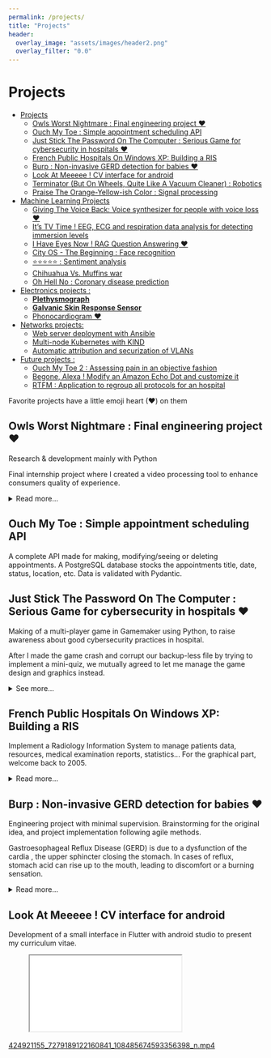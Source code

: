 ```yaml
---
permalink: /projects/
title: "Projects"
header:
  overlay_image: "assets/images/header2.png"
  overlay_filter: "0.0"
---
```



# Projects

<!-- TOC -->
* [Projects](#projects)
  * [Owls Worst Nightmare : Final engineering project ❤](#owls-worst-nightmare--final-engineering-project-)
  * [Ouch My Toe : Simple appointment scheduling API](#ouch-my-toe--simple-appointment-scheduling-api)
  * [Just Stick The Password On The Computer : Serious Game for cybersecurity in hospitals ❤](#just-stick-the-password-on-the-computer--serious-game-for-cybersecurity-in-hospitals-)
  * [French Public Hospitals On Windows XP: Building a RIS](#french-public-hospitals-on-windows-xp-building-a-ris)
  * [Burp : Non-invasive GERD detection for babies ❤](#burp--non-invasive-gerd-detection-for-babies-)
  * [Look At Meeeee ! CV interface for android](#look-at-meeeee--cv-interface-for-android)
  * [Terminator (But On Wheels, Quite Like A Vacuum Cleaner) : Robotics](#terminator-but-on-wheels-quite-like-a-vacuum-cleaner--robotics)
  * [Praise The Orange-Yellow-ish Color : Signal processing](#praise-the-orange-yellow-ish-color--signal-processing)
* [Machine Learning Projects](#machine-learning-projects)
  * [Giving The Voice Back: Voice synthesizer for people with voice loss ❤](#giving-the-voice-back-voice-synthesizer-for-people-with-voice-loss-)
  * [It’s TV Time ! EEG, ECG and respiration data analysis for detecting immersion levels](#its-tv-time--eeg-ecg-and-respiration-data-analysis-for-detecting-immersion-levels)
  * [I Have Eyes Now ! RAG Question Answering ❤](#i-have-eyes-now--rag-question-answering-)
  * [City OS - The Beginning : Face recognition](#city-os---the-beginning--face-recognition)
  * [⭐⭐⭐⭐⭐ : Sentiment analysis](#--sentiment-analysis)
  * [Chihuahua Vs. Muffins war](#chihuahua-vs-muffins-war)
  * [Oh Hell No : Coronary disease prediction](#oh-hell-no--coronary-disease-prediction)
* [Electronics projects :](#electronics-projects-)
  * [**Plethysmograph**](#plethysmograph)
  * [**Galvanic Skin Response Sensor**](#galvanic-skin-responsesensor)
  * [Phonocardiogram ❤](#phonocardiogram-)
* [Networks projects:](#networks-projects)
  * [Web server deployment with Ansible](#web-server-deployment-with-ansible)
  * [Multi-node Kubernetes with KIND](#multi-node-kubernetes-with-kind)
  * [Automatic attribution and securization of VLANs](#automatic-attribution-and-securization-of-vlans)
* [Future projects :](#future-projects-)
  * [Ouch My Toe 2 : Assessing pain in an objective fashion](#ouch-my-toe-2--assessing-pain-in-an-objective-fashion)
  * [Begone, Alexa ! Modify an Amazon Echo Dot and customize it](#begone-alexa--modify-an-amazon-echo-dot-and-customize-it)
  * [RTFM : Application to regroup all protocols for an hospital](#rtfm--application-to-regroup-all-protocols-for-an-hospital)
<!-- TOC -->

Favorite projects have a little emoji heart (❤) on them

## Owls Worst Nightmare : Final engineering project ❤

Research & development mainly with Python

Final internship project where I created a video processing tool to enhance consumers quality of experience.
<details>
<summary>Read more...</summary>
<br>    
The videos were optimized using FFMPEG, for example the sound was normalized. The orientation of the videos are detected using a simple Resnet-18 model made from scratch, and the subtitles are generated by a fine-tuned instance of a Whisper-tiny model. 
    
Videos were managed via Redis, as a light broker, and with Azure Function Apps and storages.
    
A Make automation makes a call to an Azure function app when a new video arrives from VideoAsk.

<figure>
  <img src="../assets/images/projects/image.png" alt="Flowchart of the project">
  <figcaption>Flowchart of the project.</figcaption>
</figure>
    
![Flowchart of the project](../assets/images/projects/image.png)
    
    Flowchart of the project
    
</details>



## Ouch My Toe : Simple appointment scheduling API

A complete API made for making, modifying/seeing or deleting appointments. A PostgreSQL database stocks the appointments title, date, status, location, etc. Data is validated with Pydantic.

## Just Stick The Password On The Computer : Serious Game for cybersecurity in hospitals ❤

Making of a multi-player game in Gamemaker using Python, to raise awareness about good cybersecurity practices in hospital.

After I made the game crash and corrupt our backup-less file by trying to implement a mini-quiz, we mutually agreed to let me manage the game design and graphics instead.

<details>
<summary>See more...</summary>
<br>

![Serious gif.gif](assets/images/projects/Serious_gif.gif)
    
![“Mañuel” snippet](assets/images/projects/image 1.png)
    

    “Mañuel” snippet
</details>

## French Public Hospitals On Windows XP: Building a RIS

Implement a Radiology Information System to manage patients data, resources, medical examination reports, statistics... For the graphical part, welcome back to 2005.

<details>
<summary>Read more...</summary>
<br>

I used ThaiRIS open source project as our RIS. I had to connect it to a PACS (Picture Archieving and Communicating System that uses DICOM norms) and to a visualization system, but we didn’t manage to connect them in time.
    
![image.png](assets/images/projects/image 2.png)
    
![image.png](assets/images/projects/image 3.png)
</details>


## Burp : Non-invasive GERD detection for babies ❤

Engineering project with minimal supervision. Brainstorming for the original idea, and project implementation following agile methods.

Gastroesophageal Reflux Disease (GERD) is due to a dysfunction of the cardia , the upper sphincter closing the stomach. In cases of reflux, stomach acid can rise up to the mouth, leading to discomfort or a burning sensation. 

<details>
<summary>Read more...</summary>
<br>
    
Babies suffering from GERD can be treated over a short period with medications such as proton pump inhibitors (PPIs), antacids, and prokinetic drugs. These have some secondary effects : nausea, diarrhea, abdominal pain…
    
![Accelerometer actual picture, and schematic representations.](../assets/images/projects/Image3.png)
    
    Accelerometer actual picture, and schematic representations.
    
A mechanical and simple treatment is to elevate the head of the bed by 30°, but has to be watched carefully because of the risks of newborn sudden death.
    
The project was to use a small accelerometer as a non-invasive method to detect movement in the lower esophagus part, thus detecting acidic reflux AND non-acidic reflux (an innovation !!! Wow !!!)
    
![The sensor would be placed on the subxiphoid process…](../assets/images/projects/Image2.png)
    
    The sensor would be placed on the subxiphoid process…
    
![…on the baby’s torso.
    ](assets/images/projects/Image1.png)
    
    …on the baby’s torso.
    
The signal is processed, and when an acceleration is detected, the bed elevates for a short period of time, and then goes back to its original position. A mobile application receives a notification to alert the parents. They can choose to disable the automatic mode, or to customize it.
    
![Bed mechanical schema.](assets/images/projects/Image4.png)
    
    Bed mechanical schema.
    
![Computer application interface. ](assets/images/projects/Image0.png)
    
    Computer application interface. 
</details>


## Look At Meeeee ! CV interface for android

Development of a small interface in Flutter with android studio to present my curriculum vitae.

<figure class="video_container">
  <iframe src="../assets/images/projects/424921155_7279189122160841_108485674593356398_n.mp4" allowfullscreen="true">
</iframe>
</figure>

[424921155_7279189122160841_108485674593356398_n.mp4](assets/images/projects/424921155_7279189122160841_108485674593356398_n.mp4)
